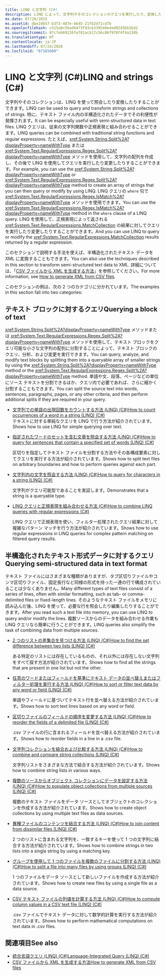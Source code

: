 ```yaml
---
title: LINQ と文字列 (C#)
description: LINQ によって、文字列やそのコレクションのクエリを実行したり、変換したりすることができます。 LINQ クエリは、C# の文字列関数や正規表現と組み合わせることができます。
ms.date: 07/20/2015
ms.assetid: dbe2d657-b3f3-487e-b645-21fb2d71cd7b
ms.openlocfilehash: c515a0c56ad6473f93c6339540e4ed0245bb5bd2
ms.sourcegitcommit: 87cfeb69226fef01acb17c56c86f978f4f4a13db
ms.translationtype: HT
ms.contentlocale: ja-JP
ms.lasthandoff: 07/24/2020
ms.locfileid: "87165609"
---
```

# <a name="linq-and-strings-c"></a><span data-ttu-id="49643-104">LINQ と文字列 (C#)</span><span class="sxs-lookup"><span data-stu-id="49643-104">LINQ and strings (C#)</span></span>

<span data-ttu-id="49643-105">文字列やそのコレクションは、LINQ を使って照会したり変換したりすることができます。</span><span class="sxs-lookup"><span data-stu-id="49643-105">LINQ can be used to query and transform strings and collections of strings.</span></span> <span data-ttu-id="49643-106">特に、テキスト ファイル内の半構造化されたデータでその利便性が発揮されます。</span><span class="sxs-lookup"><span data-stu-id="49643-106">It can be especially useful with semi-structured data in text files.</span></span> <span data-ttu-id="49643-107">LINQ クエリは、従来の文字列関数や正規表現と組み合わせることができます。</span><span class="sxs-lookup"><span data-stu-id="49643-107">LINQ queries can be combined with traditional string functions and regular expressions.</span></span> <span data-ttu-id="49643-108">たとえば、<xref:System.String.Split%2A?displayProperty=nameWithType> または <xref:System.Text.RegularExpressions.Regex.Split%2A?displayProperty=nameWithType> メソッドを使用して、文字列の配列を作成し、その後で LINQ を使用してクエリを実行したり変更したりすることができます。</span><span class="sxs-lookup"><span data-stu-id="49643-108">For example, you can use the <xref:System.String.Split%2A?displayProperty=nameWithType> or <xref:System.Text.RegularExpressions.Regex.Split%2A?displayProperty=nameWithType> method to create an array of strings that you can then query or modify by using LINQ.</span></span> <span data-ttu-id="49643-109">LINQ クエリの `where` 句で <xref:System.Text.RegularExpressions.Regex.IsMatch%2A?displayProperty=nameWithType> メソッドを使用できます。</span><span class="sxs-lookup"><span data-stu-id="49643-109">You can use the <xref:System.Text.RegularExpressions.Regex.IsMatch%2A?displayProperty=nameWithType> method in the `where` clause of a LINQ query.</span></span> <span data-ttu-id="49643-110">LINQ を使用して、正規表現によって返される <xref:System.Text.RegularExpressions.MatchCollection> の結果に対してクエリを実行したり変更したりすることができます。</span><span class="sxs-lookup"><span data-stu-id="49643-110">And you can use LINQ to query or modify the <xref:System.Text.RegularExpressions.MatchCollection> results returned by a regular expression.</span></span>

<span data-ttu-id="49643-111">このセクションで説明する手法を使えば、半構造化されたテキスト データを XML に変換することもできます。</span><span class="sxs-lookup"><span data-stu-id="49643-111">You can also use the techniques described in this section to transform semi-structured text data to XML.</span></span> <span data-ttu-id="49643-112">詳細については、「[CSV ファイルから XML を生成する方法](how-to-generate-xml-from-csv-files.md)」を参照してください。</span><span class="sxs-lookup"><span data-stu-id="49643-112">For more information, see [How to generate XML from CSV files](how-to-generate-xml-from-csv-files.md).</span></span>

<span data-ttu-id="49643-113">このセクションの例は、次の 2 つのカテゴリに分かれています。</span><span class="sxs-lookup"><span data-stu-id="49643-113">The examples in this section fall into two categories:</span></span>

## <a name="querying-a-block-of-text"></a><span data-ttu-id="49643-114">テキスト ブロックに対するクエリ</span><span class="sxs-lookup"><span data-stu-id="49643-114">Querying a block of text</span></span>

<span data-ttu-id="49643-115"><xref:System.String.Split%2A?displayProperty=nameWithType> メソッドまたは <xref:System.Text.RegularExpressions.Regex.Split%2A?displayProperty=nameWithType> メソッドを使用して、テキスト ブロックをクエリ可能な小さな文字列の配列に分割することによって、テキスト ブロックのクエリ、分析、および変更を実行できます。</span><span class="sxs-lookup"><span data-stu-id="49643-115">You can query, analyze, and modify text blocks by splitting them into a queryable array of smaller strings by using the <xref:System.String.Split%2A?displayProperty=nameWithType> method or the <xref:System.Text.RegularExpressions.Regex.Split%2A?displayProperty=nameWithType> method.</span></span> <span data-ttu-id="49643-116">単語や文、段落、ページなどの単位にソース テキストを分割できるほか、クエリ内で必要であれば、さらに細かく分割することもできます。</span><span class="sxs-lookup"><span data-stu-id="49643-116">You can split the source text into words, sentences, paragraphs, pages, or any other criteria, and then perform additional splits if they are required in your query.</span></span>

- [<span data-ttu-id="49643-117">文字列での単語の出現回数をカウントする方法 (LINQ) (C#)</span><span class="sxs-lookup"><span data-stu-id="49643-117">How to count occurrences of a word in a string (LINQ) (C#)</span></span>](how-to-count-occurrences-of-a-word-in-a-string-linq.md)  
  <span data-ttu-id="49643-118">テキストに対する単純なクエリを LINQ で行う方法が紹介されています。</span><span class="sxs-lookup"><span data-stu-id="49643-118">Shows how to use LINQ for simple querying over text.</span></span>

- [<span data-ttu-id="49643-119">指定されたワードのセットを含む文章を照会する方法 (LINQ) (C#)</span><span class="sxs-lookup"><span data-stu-id="49643-119">How to query for sentences that contain a specified set of words (LINQ) (C#)</span></span>](how-to-query-for-sentences-that-contain-a-specified-set-of-words-linq.md)

  <span data-ttu-id="49643-120">区切りを指定してテキスト ファイルを分割する方法やその各構成要素に対してクエリを実行する方法が紹介されています。</span><span class="sxs-lookup"><span data-stu-id="49643-120">Shows how to split text files on arbitrary boundaries and how to perform queries against each part.</span></span>

- [<span data-ttu-id="49643-121">文字列内の文字を照会する方法 (LINQ) (C#)</span><span class="sxs-lookup"><span data-stu-id="49643-121">How to query for characters in a string (LINQ) (C#)</span></span>](how-to-query-for-characters-in-a-string-linq.md)

  <span data-ttu-id="49643-122">文字列がクエリ可能型であることを実証します。</span><span class="sxs-lookup"><span data-stu-id="49643-122">Demonstrates that a string is a queryable type.</span></span>

- [<span data-ttu-id="49643-123">LINQ クエリと正規表現を組み合わせる方法 (C#)</span><span class="sxs-lookup"><span data-stu-id="49643-123">How to combine LINQ queries with regular expressions (C#)</span></span>](how-to-combine-linq-queries-with-regular-expressions.md)

  <span data-ttu-id="49643-124">LINQ クエリで正規表現を使い、フィルター処理されたクエリ結果に対して複雑なパターン マッチを行う方法が紹介されています。</span><span class="sxs-lookup"><span data-stu-id="49643-124">Shows how to use regular expressions in LINQ queries for complex pattern matching on filtered query results.</span></span>

## <a name="querying-semi-structured-data-in-text-format"></a><span data-ttu-id="49643-125">半構造化されたテキスト形式データに対するクエリ</span><span class="sxs-lookup"><span data-stu-id="49643-125">Querying semi-structured data in text format</span></span>

<span data-ttu-id="49643-126">テキスト ファイルにはさまざまな種類がありますが、タブ区切りファイルやコンマ区切りファイル、固定長行など同様の形式を持った一連の行で構成されていることは少なくありません。</span><span class="sxs-lookup"><span data-stu-id="49643-126">Many different types of text files consist of a series of lines, often with similar formatting, such as tab- or comma-delimited files or fixed-length lines.</span></span> <span data-ttu-id="49643-127">そのようなテキスト ファイルをメモリに読み込んだ後、LINQ を使って、必要な行を照会したり編集したりすることができます。</span><span class="sxs-lookup"><span data-stu-id="49643-127">After you read such a text file into memory, you can use LINQ to query and/or modify the lines.</span></span> <span data-ttu-id="49643-128">複数ソースからのデータを組み合わせる作業も LINQ クエリなら簡単に行うことができます。</span><span class="sxs-lookup"><span data-stu-id="49643-128">LINQ queries also simplify the task of combining data from multiple sources.</span></span>

- [<span data-ttu-id="49643-129">2 つのリストの差集合を見つける方法 (LINQ) (C#)</span><span class="sxs-lookup"><span data-stu-id="49643-129">How to find the set difference between two lists (LINQ) (C#)</span></span>](how-to-find-the-set-difference-between-two-lists-linq.md)

  <span data-ttu-id="49643-130">ある特定のリストには存在しているものの、それ以外には存在しない文字列をすべて探す方法が紹介されています。</span><span class="sxs-lookup"><span data-stu-id="49643-130">Shows how to find all the strings that are present in one list but not the other.</span></span>

- [<span data-ttu-id="49643-131">任意のワードまたはフィールドを基準にテキスト データの並べ替えまたはフィルター処理を実行する方法 (LINQ) (C#)</span><span class="sxs-lookup"><span data-stu-id="49643-131">How to sort or filter text data by any word or field (LINQ) (C#)</span></span>](how-to-sort-or-filter-text-data-by-any-word-or-field-linq.md)

  <span data-ttu-id="49643-132">単語やフィールドに基づいてテキスト行を並べ替える方法が紹介されています。</span><span class="sxs-lookup"><span data-stu-id="49643-132">Shows how to sort text lines based on any word or field.</span></span>

- [<span data-ttu-id="49643-133">区切りファイルのフィールドの順序を変更する方法 (LINQ) (C#)</span><span class="sxs-lookup"><span data-stu-id="49643-133">How to reorder the fields of a delimited file (LINQ) (C#)</span></span>](how-to-reorder-the-fields-of-a-delimited-file-linq.md)

  <span data-ttu-id="49643-134">.csv ファイルの行に含まれるフィールドを並べ替える方法が紹介されています。</span><span class="sxs-lookup"><span data-stu-id="49643-134">Shows how to reorder fields in a line in a .csv file.</span></span>

- [<span data-ttu-id="49643-135">文字列コレクションを結合および比較する方法 (LINQ) (C#)</span><span class="sxs-lookup"><span data-stu-id="49643-135">How to combine and compare string collections (LINQ) (C#)</span></span>](how-to-combine-and-compare-string-collections-linq.md)

  <span data-ttu-id="49643-136">文字列リストをさまざまな方法で結合する方法が紹介されています。</span><span class="sxs-lookup"><span data-stu-id="49643-136">Shows how to combine string lists in various ways.</span></span>

- [<span data-ttu-id="49643-137">複数のソースからオブジェクト コレクションにデータを設定する方法 (LINQ) (C#)</span><span class="sxs-lookup"><span data-stu-id="49643-137">How to populate object collections from multiple sources (LINQ) (C#)</span></span>](how-to-populate-object-collections-from-multiple-sources-linq.md)

  <span data-ttu-id="49643-138">複数のテキスト ファイルをデータ ソースとしてオブジェクトのコレクションを作成する方法が紹介されています。</span><span class="sxs-lookup"><span data-stu-id="49643-138">Shows how to create object collections by using multiple text files as data sources.</span></span>

- [<span data-ttu-id="49643-139">異種ファイルのコンテンツを結合する方法 (LINQ) (C#)</span><span class="sxs-lookup"><span data-stu-id="49643-139">How to join content from dissimilar files (LINQ) (C#)</span></span>](how-to-join-content-from-dissimilar-files-linq.md)
  
  <span data-ttu-id="49643-140">2 つのリストに含まれる文字列を、一致するキーを使って 1 つの文字列に結合する方法が紹介されています。</span><span class="sxs-lookup"><span data-stu-id="49643-140">Shows how to combine strings in two lists into a single string by using a matching key.</span></span>

- [<span data-ttu-id="49643-141">グループを使用して 1 つのファイルを複数のファイルに分割する方法 (LINQ) (C#)</span><span class="sxs-lookup"><span data-stu-id="49643-141">How to split a file into many files by using groups (LINQ) (C#)</span></span>](how-to-split-a-file-into-many-files-by-using-groups-linq.md)
  
  <span data-ttu-id="49643-142">1 つのファイルをデータ ソースとして新しいファイルを作成する方法が紹介されています。</span><span class="sxs-lookup"><span data-stu-id="49643-142">Shows how to create new files by using a single file as a data source.</span></span>

- [<span data-ttu-id="49643-143">CSV テキスト ファイルの列値を計算する方法 (LINQ) (C#)</span><span class="sxs-lookup"><span data-stu-id="49643-143">How to compute column values in a CSV text file (LINQ) (C#)</span></span>](how-to-compute-column-values-in-a-csv-text-file-linq.md)
  
  <span data-ttu-id="49643-144">.csv ファイルでテキスト データに対して数学的計算を実行する方法が紹介されています。</span><span class="sxs-lookup"><span data-stu-id="49643-144">Shows how to perform mathematical computations on text data in .csv files.</span></span>

## <a name="see-also"></a><span data-ttu-id="49643-145">関連項目</span><span class="sxs-lookup"><span data-stu-id="49643-145">See also</span></span>

- [<span data-ttu-id="49643-146">統合言語クエリ (LINQ) (C#)</span><span class="sxs-lookup"><span data-stu-id="49643-146">Language-Integrated Query (LINQ) (C#)</span></span>](index.md)
- [<span data-ttu-id="49643-147">CSV ファイルから XML を生成する方法</span><span class="sxs-lookup"><span data-stu-id="49643-147">How to generate XML from CSV files</span></span>](how-to-generate-xml-from-csv-files.md)
